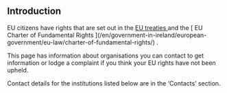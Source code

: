 ##  Introduction

EU citizens have rights that are set out in the [ EU treaties
](/en/government-in-ireland/european-government/eu-law/how-eu-law-works/) and
the [ EU Charter of Fundamental Rights ](/en/government-in-ireland/european-
government/eu-law/charter-of-fundamental-rights/) .

This page has information about organisations you can contact to get
information or lodge a complaint if you think your EU rights have not been
upheld.

Contact details for the institutions listed below are in the ‘Contacts’
section.
